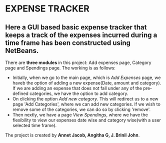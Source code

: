 # EXPENSE TRACKER
## Here a **GUI based** basic expense tracker that keeps a track of the expenses incurred during a time frame has been constructed using NetBeans.
There are **three modules** in this project: Add expenses page, Category page and Spendings page.
The working is as follows:
* Initially, when we go to the main page, which is *Add Expenses* page, we haveb  the option of adding a new expense(Date, amount and category).
If we are adding an expense that does not fall under any of the pre-defined categories, we have the option to add category.
* On clicking the option *Add new category*. This will redirect us to a new page 'Add Categories', where we can add new categories. If we wish to remove some of the categories, we can do so by clicking 'remove'.
* Then nextly, we have a page *View Spendings*, where we have the flexibility to view our expenses date wise and category wise(with a user selected time frame).

The project is created by **Annet Jacob, Angitha G, J. Brinil John**.
